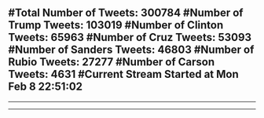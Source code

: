 #Total Number of Tweets: 300784 
#Number of Trump Tweets: 103019
#Number of Clinton Tweets: 65963
#Number of Cruz Tweets: 53093
#Number of Sanders Tweets: 46803
#Number of Rubio Tweets: 27277
#Number of Carson Tweets: 4631
#Current Stream Started at Mon Feb  8 22:51:02
---
---
---
